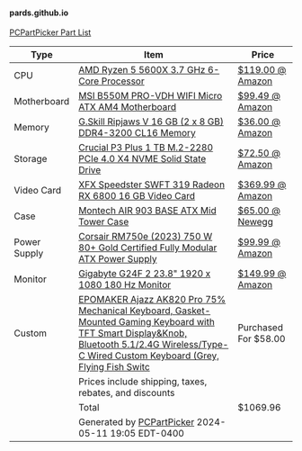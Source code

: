 #### pards.github.io
<a href="https://pcpartpicker.com/list/wnhyz6">PCPartPicker Part List</a>
<table class="pcpp-part-list">
  <thead>
    <tr>
      <th>Type</th>
      <th>Item</th>
      <th>Price</th>
    </tr>
  </thead>
  <tbody>
    <tr>
      <td class="pcpp-part-list-type">CPU</td>
      <td class="pcpp-part-list-item"><a href="https://pcpartpicker.com/product/g94BD3/amd-ryzen-5-5600x-37-ghz-6-core-processor-100-100000065box">AMD Ryzen 5 5600X 3.7 GHz 6-Core Processor</a></td>
      <td class="pcpp-part-list-price">
        <a href="https://pcpartpicker.com/product/g94BD3/amd-ryzen-5-5600x-37-ghz-6-core-processor-100-100000065box">$119.00 @ Amazon</a>
      </td>
    </tr>
    <tr>
      <td class="pcpp-part-list-type">Motherboard</td>
      <td class="pcpp-part-list-item"><a href="https://pcpartpicker.com/product/PDsnTW/msi-b550m-pro-vdh-wifi-micro-atx-am4-motherboard-b550m-pro-vdh-wifi">MSI B550M PRO-VDH WIFI Micro ATX AM4 Motherboard</a></td>
      <td class="pcpp-part-list-price">
        <a href="https://pcpartpicker.com/product/PDsnTW/msi-b550m-pro-vdh-wifi-micro-atx-am4-motherboard-b550m-pro-vdh-wifi">$99.49 @ Amazon</a>
      </td>
    </tr>
    <tr>
      <td class="pcpp-part-list-type">Memory</td>
      <td class="pcpp-part-list-item"><a href="https://pcpartpicker.com/product/Cf98TW/gskill-ripjaws-v-series-16-gb-2-x-8-gb-ddr4-3200-cl16-memory-f4-3200c16d-16gvkb">G.Skill Ripjaws V 16 GB (2 x 8 GB) DDR4-3200 CL16 Memory</a></td>
      <td class="pcpp-part-list-price">
        <a href="https://pcpartpicker.com/product/Cf98TW/gskill-ripjaws-v-series-16-gb-2-x-8-gb-ddr4-3200-cl16-memory-f4-3200c16d-16gvkb">$36.00 @ Amazon</a>
      </td>
    </tr>
    <tr>
      <td class="pcpp-part-list-type">Storage</td>
      <td class="pcpp-part-list-item"><a href="https://pcpartpicker.com/product/chzhP6/crucial-p3-plus-1-tb-m2-2280-nvme-solid-state-drive-ct1000p3pssd8">Crucial P3 Plus 1 TB M.2-2280 PCIe 4.0 X4 NVME Solid State Drive</a></td>
      <td class="pcpp-part-list-price">
        <a href="https://pcpartpicker.com/product/chzhP6/crucial-p3-plus-1-tb-m2-2280-nvme-solid-state-drive-ct1000p3pssd8">$72.50 @ Amazon</a>
      </td>
    </tr>
    <tr>
      <td class="pcpp-part-list-type">Video Card</td>
      <td class="pcpp-part-list-item"><a href="https://pcpartpicker.com/product/Hg92FT/xfx-radeon-rx-6800-16-gb-speedster-swft-319-video-card-rx-68xlaqfd9">XFX Speedster SWFT 319 Radeon RX 6800 16 GB Video Card</a></td>
      <td class="pcpp-part-list-price">
        <a href="https://pcpartpicker.com/product/Hg92FT/xfx-radeon-rx-6800-16-gb-speedster-swft-319-video-card-rx-68xlaqfd9">$369.99 @ Amazon</a>
      </td>
    </tr>
    <tr>
      <td class="pcpp-part-list-type">Case</td>
      <td class="pcpp-part-list-item"><a href="https://pcpartpicker.com/product/kKcgXL/montech-air-903-base-atx-mid-tower-case-air-903-base-b">Montech AIR 903 BASE ATX Mid Tower Case</a></td>
      <td class="pcpp-part-list-price">
        <a href="https://pcpartpicker.com/product/kKcgXL/montech-air-903-base-atx-mid-tower-case-air-903-base-b">$65.00 @ Newegg</a>
      </td>
    </tr>
    <tr>
      <td class="pcpp-part-list-type">Power Supply</td>
      <td class="pcpp-part-list-item"><a href="https://pcpartpicker.com/product/YRJp99/corsair-rm750e-2023-750-w-80-gold-certified-fully-modular-atx-power-supply-cp-9020262-na">Corsair RM750e (2023) 750 W 80+ Gold Certified Fully Modular ATX Power Supply</a></td>
      <td class="pcpp-part-list-price">
        <a href="https://pcpartpicker.com/product/YRJp99/corsair-rm750e-2023-750-w-80-gold-certified-fully-modular-atx-power-supply-cp-9020262-na">$99.99 @ Amazon</a>
      </td>
    </tr>
    <tr>
      <td class="pcpp-part-list-type">Monitor</td>
      <td class="pcpp-part-list-item"><a href="https://pcpartpicker.com/product/zzVmP6/gigabyte-g24f-2-238-1920-x-1080-180-hz-monitor-g24f-2">Gigabyte G24F 2 23.8" 1920 x 1080 180 Hz Monitor</a></td>
      <td class="pcpp-part-list-price">
        <a href="https://pcpartpicker.com/product/zzVmP6/gigabyte-g24f-2-238-1920-x-1080-180-hz-monitor-g24f-2">$149.99 @ Amazon</a>
      </td>
    </tr>
    <tr>
      <td class="pcpp-part-list-type">Custom</td>
      <td class="pcpp-part-list-item"><a href="https://pcpartpicker.com/product/3R6NnQ/placeholder">EPOMAKER Ajazz AK820 Pro 75% Mechanical Keyboard, Gasket-Mounted Gaming Keyboard with TFT Smart Display&Knob, Bluetooth 5.1/2.4G Wireless/Type-C Wired Custom Keyboard (Grey, Flying Fish Switc</a></td>
      <td class="pcpp-part-list-price">
        Purchased For $58.00
      </td>
    </tr>
    <tr>
      <td></td>
      <td class="pcpp-part-list-price-note">Prices include shipping, taxes, rebates, and discounts</td>
      <td></td>
    </tr>
    <tr>
      <td></td>
      <td class="pcpp-part-list-total">Total</td>
      <td class="pcpp-part-list-total-price">$1069.96</td>
    </tr>
    <tr>
      <td></td>
      <td class="pcpp-part-list-price-note">Generated by <a href="https://pcpartpicker.com">PCPartPicker</a> 2024-05-11 19:05 EDT-0400</td>
      <td></td>
    </tr>
  </tbody>
</table>

